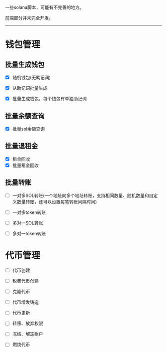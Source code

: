 一些solana脚本，可能有不完善的地方。

前端部分并未完全开发。





---

# 钱包管理

## 批量生成钱包

- [x] 随机钱包(无助记词)

- [x] 从助记词批量生成

- [x] 批量生成钱包，每个钱包有单独助记词

## 批量余额查询

- [x] 批量sol余额查询

## 批量退租金

- [x] 租金回收
- [x] 批量租金回收

## 批量转账

- [ ] 一对多SOL转账(一个地址向多个地址转账，支持相同数量、随机数量和自定义数量转账，还可以设置每笔转账间隔时间)

- [ ] 一对多token转账

- [ ] 多对一SOL转账

- [ ] 多对一token转账

# 代币管理

- [ ] 代币创建

- [ ] 税费代币创建

- [ ] 克隆代币

- [ ] 代币增发铸造

- [ ] 代币更新

- [ ] 转移、放弃权限

- [ ] 冻结、解冻账户

- [ ] 燃烧代币

